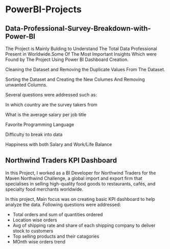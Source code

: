 # PowerBI-Projects

## Data-Professional-Survey-Breakdown-with-Power-BI

The Project is Mainly Bulding to Understand The Total Data Professional Present in Worldwide.Some Of The Most Important Insights Which were Found by The Project Using Power BI Dashboard Creation.

Cleaning the Dataset and Removing the Duplicate Values From The Dataset.

Sorting the Dataset and Creating the New Columes And Removing unwanted Columns.

Several questions were addressed such as:

In which country are the survey takers from

What is the average salary per job title

Favorite Programming Language

Difficulty to break into data

Happiness with both Salary and Work/Life Balance

## Northwind Traders KPI Dashboard

In this Project, I worked as a BI Developer for Northwind Traders for the Maven Northwind Challenge, a global import and export firm that specialises in selling high-quality food goods to restaurants, cafés, and specialty food merchants worldwide. 

In this project, Main focus was on creating basic KPI dashboard to help analyze the data. Following questions were addressed:

- Total orders and sum of quantities ordered
- Location wise orders
- Avg of shipping rate and share of each shipping company to deliver stock to customers
- Top selling products and their catagories
- MOnth wise orders trend

